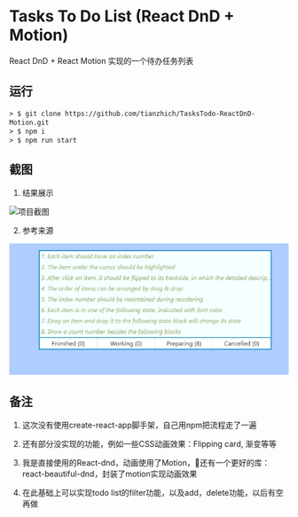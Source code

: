 # Tasks To Do List (React DnD + Motion)
React DnD + React Motion 实现的一个待办任务列表

## 运行
```
> $ git clone https://github.com/tianzhich/TasksTodo-ReactDnD-Motion.git
> $ npm i
> $ npm run start
```

## 截图
1. 结果展示 <br />
<img src="https://github.com/tianzhich/TasksTodo-ReactDnD-Motion/blob/master/screenshots/tasklist_react.gif" alt="项目截图" />

2. 参考来源 <br />
<img src="https://github.com/tianzhich/TasksTodo-ReactDnD-Motion/blob/master/screenshots/giphy.gif" alt="项目截图" />

## 备注
1. 这次没有使用create-react-app脚手架，自己用npm把流程走了一遍

2. 还有部分没实现的功能，例如一些CSS动画效果：Flipping card, 渐变等等

3. 我是直接使用的React-dnd，动画使用了Motion，还有一个更好的库：react-beautiful-dnd，封装了motion实现动画效果

4. 在此基础上可以实现todo list的filter功能，以及add，delete功能，以后有空再做